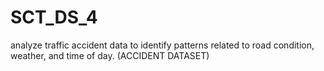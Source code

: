 # SCT_DS_4
analyze traffic accident data to identify patterns related to road condition, weather, and time of day. (ACCIDENT DATASET)
